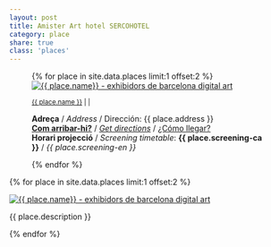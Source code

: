 ```yaml
---
layout: post
title: Amister Art hotel SERCOHOTEL
category: place
share: true
class: 'places'
---
```


<figure class="text-center">
{% for place in site.data.places limit:1 offset:2 %}
	<a href="{{ place.url }}" title="{{ place.name }}"><img src="/public/img/{{ place.logo }}" alt="{{ place.name}} - exhibidors de barcelona digital art" title="{{ place.name }} - exhibidors de barcelona digital art"></a>
	<figcaption>
		<p><small><a href="{{ place.url }}" title="{{ place.name }}">{{ place.name }}</a> <i class="fa fa-external-link"></i> | <a href="https://twitter.com/{{ place.twitter }}" title="@{{ place.twitter }}"><i class="fa fa-twitter"></i></a> | <a href="{{ place.facebook }}" title="{{ place.name }} a Facebook"><i class="fa fa-facebook"></i></a></small></p>
		<p class="text-left"><strong>Adreça</strong> / <em>Address</em> / Dirección: {{ place.address }}<br/>
		<strong><a href="{{ place.getdirections }}">Com arribar-hi?</a></strong> / <em><a href="{{ place.getdirections }}">Get directions</a></em> / <a href="{{ place.getdirections }}">¿Cómo llegar?</a><br/>
		<strong>Horari projecció</strong> / <em>Screening timetable</em>: <strong>{{ place.screening-ca }}</strong> / <em>{{ place.screening-en }}</em>
		</small>
		</p>
	</figcaption>
{% endfor %}
</figure>
<!--more-->
{% for place in site.data.places limit:1 offset:2 %}
<div class="row">
	<div class="col-sm-6">
		<p><a href="{{ place.url }}" title="{{ place.name }}"><img src="/public/img/{{ place.img }}" alt="{{ place.name}} - exhibidors de barcelona digital art" title="{{ place.name }} - exhibidors de barcelona digital art"></a></p>
	</div>
	<div class="col-sm-6">
		<p>{{ place.description }}</p>
	</div>
</div>
{% endfor %}